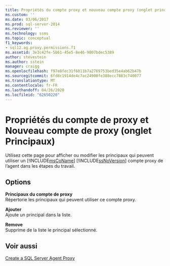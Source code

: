 ```yaml
---
title: Propriétés du compte proxy et nouveau compte proxy (onglet principaux) | Microsoft Docs
ms.custom: ''
ms.date: 03/06/2017
ms.prod: sql-server-2014
ms.reviewer: ''
ms.technology: ssms
ms.topic: conceptual
f1_keywords:
- sql12.ag.proxy.permissions.f1
ms.assetid: 3e3c42fe-5b61-45e5-8e46-9807bdec5389
author: stevestein
ms.author: sstein
manager: craigg
ms.openlocfilehash: f97e8fec31f6011b7a2769753bed35e4ab62b47b
ms.sourcegitcommit: 6fd8c1914de4c7ac24900fe388ecc7883c740077
ms.translationtype: MT
ms.contentlocale: fr-FR
ms.lasthandoff: 04/26/2020
ms.locfileid: "62650220"
---
```

# <a name="proxy-account-properties-and-new-proxy-account-principals-tab"></a>Propriétés du compte de proxy et Nouveau compte de proxy (onglet Principaux)
  Utilisez cette page pour afficher ou modifier les principaux qui peuvent utiliser un [!INCLUDE[msCoName](../../includes/msconame-md.md)] [!INCLUDE[ssNoVersion](../../includes/ssnoversion-md.md)] compte proxy de l’agent dans les étapes du travail.  
  
## <a name="options"></a>Options  
 **Principaux du compte de proxy**  
 Répertorie les principaux qui peuvent utiliser ce compte proxy.  
  
 **Ajouter**  
 Ajoute un principal dans la liste.  
  
 **Remove**  
 Supprime de la liste le principal sélectionné.  
  
## <a name="see-also"></a>Voir aussi  
 [Create a SQL Server Agent Proxy](create-a-sql-server-agent-proxy.md)  
  
  
